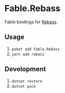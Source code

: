 # Fable.Rebass

Fable bindings for [Rebass](http://jxnblk.com/rebass/).

## Usage

1. `paket add Fable.Rebass`
1. `yarn add rebass`

## Development

1. `dotnet restore`
1. `dotnet pack`
